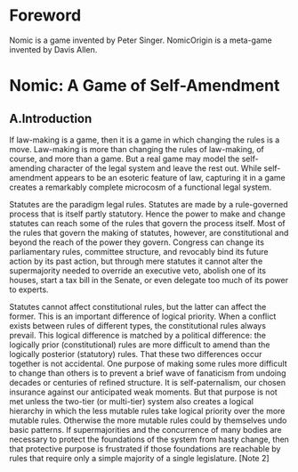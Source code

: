 # Foreword

Nomic is a game invented by Peter Singer. NomicOrigin is a meta-game invented by Davis Allen.

# Nomic: A Game of Self-Amendment

## A.Introduction

If law-making is a game, then it is a game in which changing the rules is a move. Law-making is more than changing the rules of law-making, of course, and more than a game. But a real game may model the self-amending character of the legal system and leave the rest out. While self-amendment appears to be an esoteric feature of law, capturing it in a game creates a remarkably complete microcosm of a functional legal system.

Statutes are the paradigm legal rules. Statutes are made by a rule-governed process that is itself partly statutory. Hence the power to make and change statutes can reach some of the rules that govern the process itself. Most of the rules that govern the making of statutes, however, are constitutional and beyond the reach of the power they govern. Congress can change its parliamentary rules, committee structure, and revocably bind its future action by its past action, but through mere statutes it cannot alter the supermajority needed to override an executive veto, abolish one of its houses, start a tax bill in the Senate, or even delegate too much of its power to experts.

Statutes cannot affect constitutional rules, but the latter can affect the former. This is an important difference of logical priority. When a conflict exists between rules of different types, the constitutional rules always prevail. This logical difference is matched by a political difference: the logically prior (constitutional) rules are more difficult to amend than the logically posterior (statutory) rules. That these two differences occur together is not accidental. One purpose of making some rules more difficult to change than others is to prevent a brief wave of fanaticism from undoing decades or centuries of refined structure. It is self-paternalism, our chosen insurance against our anticipated weak moments. But that purpose is not met unless the two-tier (or multi-tier) system also creates a logical hierarchy in which the less mutable rules take logical priority over the more mutable rules. Otherwise the more mutable rules could by themselves undo basic patterns. If supermajorities and the concurrence of many bodies are necessary to protect the foundations of the system from hasty change, then that protective purpose is frustrated if those foundations are reachable by rules that require only a simple majority of a single legislature. [Note 2]
